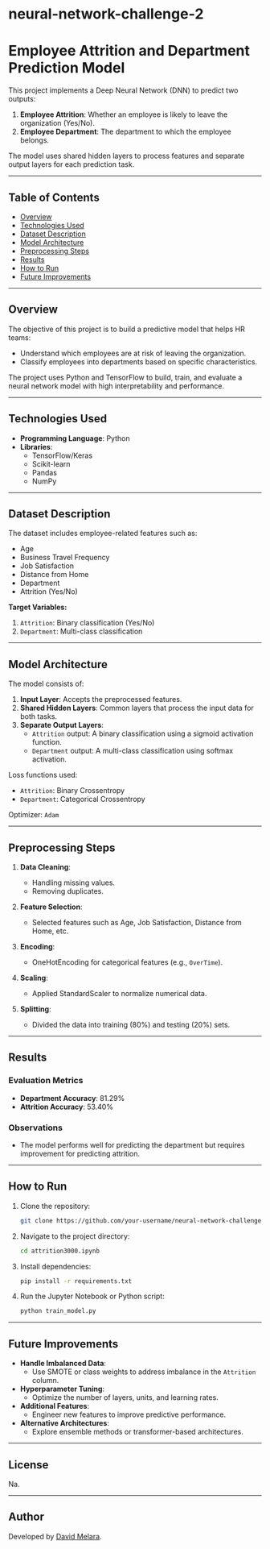 # neural-network-challenge-2

# Employee Attrition and Department Prediction Model

This project implements a Deep Neural Network (DNN) to predict two outputs:
1. **Employee Attrition**: Whether an employee is likely to leave the organization (Yes/No).
2. **Employee Department**: The department to which the employee belongs.

The model uses shared hidden layers to process features and separate output layers for each prediction task.

---

## Table of Contents
- [Overview](#overview)
- [Technologies Used](#technologies-used)
- [Dataset Description](#dataset-description)
- [Model Architecture](#model-architecture)
- [Preprocessing Steps](#preprocessing-steps)
- [Results](#results)
- [How to Run](#how-to-run)
- [Future Improvements](#future-improvements)

---

## Overview
The objective of this project is to build a predictive model that helps HR teams:
- Understand which employees are at risk of leaving the organization.
- Classify employees into departments based on specific characteristics.

The project uses Python and TensorFlow to build, train, and evaluate a neural network model with high interpretability and performance.

---

## Technologies Used
- **Programming Language**: Python
- **Libraries**:
  - TensorFlow/Keras
  - Scikit-learn
  - Pandas
  - NumPy

---

## Dataset Description
The dataset includes employee-related features such as:
- Age
- Business Travel Frequency
- Job Satisfaction
- Distance from Home
- Department
- Attrition (Yes/No)

**Target Variables:**
1. `Attrition`: Binary classification (Yes/No)
2. `Department`: Multi-class classification

---

## Model Architecture
The model consists of:
1. **Input Layer**: Accepts the preprocessed features.
2. **Shared Hidden Layers**: Common layers that process the input data for both tasks.
3. **Separate Output Layers**:
   - `Attrition` output: A binary classification using a sigmoid activation function.
   - `Department` output: A multi-class classification using softmax activation.

Loss functions used:
- `Attrition`: Binary Crossentropy
- `Department`: Categorical Crossentropy

Optimizer: `Adam`

---

## Preprocessing Steps
1. **Data Cleaning**:
   - Handling missing values.
   - Removing duplicates.

2. **Feature Selection**:
   - Selected features such as Age, Job Satisfaction, Distance from Home, etc.

3. **Encoding**:
   - OneHotEncoding for categorical features (e.g., `OverTime`).

4. **Scaling**:
   - Applied StandardScaler to normalize numerical data.

5. **Splitting**:
   - Divided the data into training (80%) and testing (20%) sets.

---

## Results
### Evaluation Metrics
- **Department Accuracy**: 81.29%
- **Attrition Accuracy**: 53.40%

### Observations
- The model performs well for predicting the department but requires improvement for predicting attrition.

---

## How to Run
1. Clone the repository:
   ```bash
   git clone https://github.com/your-username/neural-network-challenge-2.git
   ```
2. Navigate to the project directory:
   ```bash
   cd attrition3000.ipynb
   ```
3. Install dependencies:
   ```bash
   pip install -r requirements.txt
   ```
4. Run the Jupyter Notebook or Python script:
   ```bash
   python train_model.py
   ```

---

## Future Improvements
- **Handle Imbalanced Data**:
  - Use SMOTE or class weights to address imbalance in the `Attrition` column.
- **Hyperparameter Tuning**:
  - Optimize the number of layers, units, and learning rates.
- **Additional Features**:
  - Engineer new features to improve predictive performance.
- **Alternative Architectures**:
  - Explore ensemble methods or transformer-based architectures.

---

## License
Na.

---

## Author
Developed by [David Melara](https://github.com/your-username).
